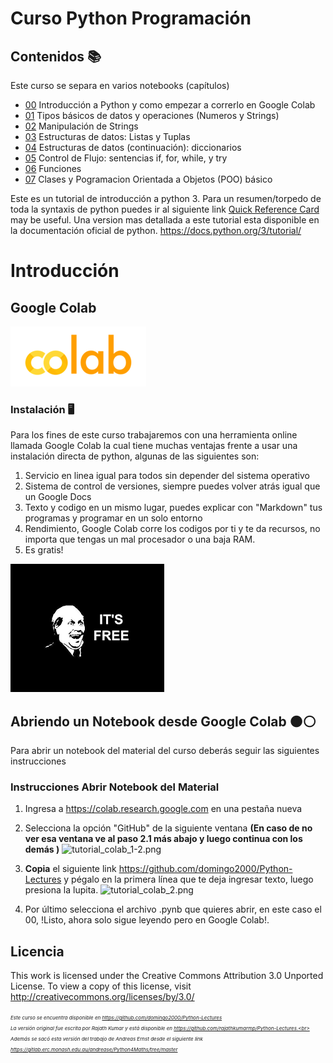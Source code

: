 # Curso Python Programación

## Contenidos 📚

Este curso se separa en varios notebooks (capítulos)

* [00](https://github.com/domingo2000/Curso-Python-3/blob/master/Intro-to-Python/00.ipynb) Introducción a Python y como empezar a correrlo en Google Colab
* [01](https://github.com/domingo2000/Curso-Python-3/blob/master/Intro-to-Python/01.ipynb) Tipos básicos de datos y operaciones (Numeros y Strings)
* [02](https://github.com/domingo2000/Curso-Python-3/blob/master/Intro-to-Python/02.ipynb) Manipulación de Strings 
* [03](https://github.com/domingo2000/Curso-Python-3/blob/master/Intro-to-Python/03.ipynb) Estructuras de datos: Listas y Tuplas
* [04](https://github.com/domingo2000/Curso-Python-3/blob/master/Intro-to-Python/04.ipynb) Estructuras de datos (continuación): diccionarios
* [05](https://github.com/domingo2000/Curso-Python-3/blob/master/Intro-to-Python/05.ipynb) Control de Flujo: sentencias if, for, while, y try
* [06](https://github.com/domingo2000/Curso-Python-3/blob/master/Intro-to-Python/06.ipynb) Funciones
* [07](https://github.com/domingo2000/Curso-Python-3/blob/master/Intro-to-Python/07.ipynb) Clases y Pogramacion Orientada a Objetos (POO) básico

<!-- Unidades extra incluidas en el curso original -->
<!--- * [08](08.ipynb) Scipy: libraries for arrays (matrices) and plotting --><!--- * [09](09.ipynb) Mixed Integer Linear Programming using the mymip library. -->
<!--- * [10](10.ipynb) Networks and graphs under python - a very brief introduction -->
<!--- * [11](11.ipynb) Using the numba library for fast numerical computing. -->





Este es un tutorial de introducción a python 3. Para un resumen/torpedo de  toda la syntaxis de python puedes ir al siguiente link [Quick Reference Card](http://www.cs.put.poznan.pl/csobaniec/software/python/py-qrc.html) may be useful. Una version mas detallada a este tutorial esta disponible en la documentación oficial de python. https://docs.python.org/3/tutorial/

# Introducción

## Google Colab


![Foo](https://raw.githubusercontent.com/domingo2000/Python-Lectures/master/pictures/colab_logo.png)


### Instalación 🖥️

Para los fines de este curso trabajaremos con una herramienta online llamada Google Colab la cual tiene muchas ventajas frente a usar una instalación directa de python, algunas de las siguientes son:

1. Servicio en linea igual para todos sin depender del sistema operativo
2. Sistema de control de versiones, siempre puedes volver atrás igual que un Google Docs
3. Texto y codigo en un mismo lugar, puedes explicar con "Markdown" tus programas y programar en un solo entorno
4. Rendimiento, Google Colab corre los codigos por ti y te da recursos, no importa que tengas un mal procesador o una baja RAM.
5. Es gratis!

![Foo](https://github.com/domingo2000/Python-Lectures/blob/master/pictures/its_free.png?raw=true)


## Abriendo un Notebook desde Google Colab 🟠⚪

Para abrir un notebook del material del curso deberás seguir las siguientes instrucciones
### Instrucciones Abrir Notebook  del Material
1. Ingresa a https://colab.research.google.com en una pestaña nueva
2. Selecciona la opción "GitHub" de la siguiente ventana <strong> (En caso de no ver esa ventana ve al paso 2.1 más abajo y luego continua con los demás )</strong>
![tutorial_colab_1-2.png](attachment:tutorial_colab_1-2.png)


5. <strong>Copia</strong> el siguiente link https://github.com/domingo2000/Python-Lectures y pégalo en la primera línea que te deja ingresar texto, luego presiona la lupita.
![tutorial_colab_2.png](attachment:tutorial_colab_2.png)

6. Por último selecciona el archivo .pynb que quieres abrir, en este caso el 00, !Listo, ahora solo sigue leyendo pero en Google Colab!.

## Licencia
This work is licensed under the Creative Commons Attribution 3.0 Unported License. To view a copy of this license, visit http://creativecommons.org/licenses/by/3.0/

<small><font style="font-size:6pt"><i>
Este curso se encuentra disponible en https://github.com/domingo2000/Python-Lectures
<br>
La versión original fue escrita por Rajath Kumar y está disponible en
https://github.com/rajathkumarmp/Python-Lectures.<br>
Además se sacó esta versión del trabajo de Andreas Ernst desde el siguiente link  https://gitlab.erc.monash.edu.au/andrease/Python4Maths/tree/master
</i></font></small>
